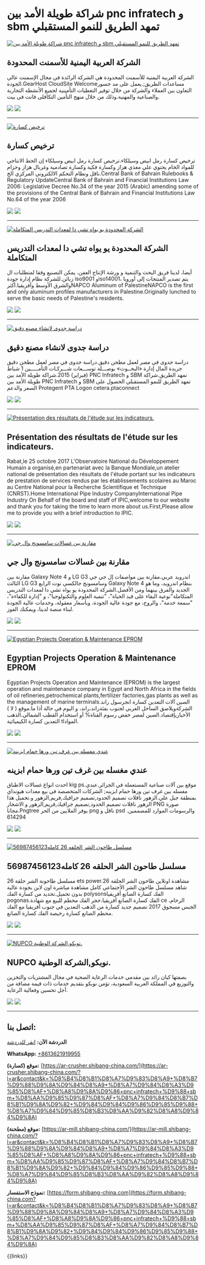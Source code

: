 # شراكة طويلة الأمد بين pnc infratech و sbm تمهد الطريق للنمو المستقبلي

<a href="https://swt.shibang-china.com/?n=lxq&l=ar&img&k=%D8%B4%D8%B1%D8%A7%D9%83%D8%A9+%D8%B7%D9%88%D9%8A%D9%84%D8%A9+%D8%A7%D9%84%D8%A3%D9%85%D8%AF+%D8%A8%D9%8A%D9%86+pnc+infratech+%D9%88+sbm+%D8%AA%D9%85%D9%87%D8%AF+%D8%A7%D9%84%D8%B7%D8%B1%D9%8A%D9%82+%D9%84%D9%84%D9%86%D9%85%D9%88+%D8%A7%D9%84%D9%85%D8%B3%D8%AA%D9%82%D8%A8%D9%84%D9%8A" target="_blank">![شراكة طويلة الأمد بين pnc infratech و sbm تمهد الطريق للنمو المستقبلي](http://static.shibang-china.com/all-800x300/240.jpg)</a>

## الشركة العربية اليمنية للأسمنت المحدودة
الشركة العربية اليمنية للأسمنت المحدودة هي الشركة الرائدة في مجال الإسمنت عالي الجودة.GearHost CloudSite Welcomeمساعدات الطريق;.يعمل على مد جسور التعاون بين العملاء والشركة من خلال توفير التغطيات التأمينية لجميع الأنشطه التجارية والصناعية والمهنية.وذلك من خلال منهج التأمين التكافلى فانت فى بيت.


<a href="https://whatsapp.shibangsoft.com/WhatsApp.php" target="_blank" title="WhatsApp">![](http://static.shibang-china.com/icon/whatsapp.png)</a> <a href="https://swt.shibang-china.com/?n=lxq&l=ar&icon&k=%D8%B4%D8%B1%D8%A7%D9%83%D8%A9+%D8%B7%D9%88%D9%8A%D9%84%D8%A9+%D8%A7%D9%84%D8%A3%D9%85%D8%AF+%D8%A8%D9%8A%D9%86+pnc+infratech+%D9%88+sbm+%D8%AA%D9%85%D9%87%D8%AF+%D8%A7%D9%84%D8%B7%D8%B1%D9%8A%D9%82+%D9%84%D9%84%D9%86%D9%85%D9%88+%D8%A7%D9%84%D9%85%D8%B3%D8%AA%D9%82%D8%A8%D9%84%D9%8A" target="_blank">![](http://static.shibang-china.com/icon/chat-ar.png)</a>

---

<a href="https://swt.shibang-china.com/?n=lxq&l=ar&img&k=%D8%B4%D8%B1%D8%A7%D9%83%D8%A9+%D8%B7%D9%88%D9%8A%D9%84%D8%A9+%D8%A7%D9%84%D8%A3%D9%85%D8%AF+%D8%A8%D9%8A%D9%86+pnc+infratech+%D9%88+sbm+%D8%AA%D9%85%D9%87%D8%AF+%D8%A7%D9%84%D8%B7%D8%B1%D9%8A%D9%82+%D9%84%D9%84%D9%86%D9%85%D9%88+%D8%A7%D9%84%D9%85%D8%B3%D8%AA%D9%82%D8%A8%D9%84%D9%8A" target="_blank">![ترخيص كسارة](http://static.shibang-china.com/all-800x300/949.jpg)</a>

## ترخيص كسارة
ترخيص كسارة رمل ابيض وسيلكاء.ترخيص كسارة رمل ابيض وسيلكاء إن الخط الانتاجي للمواد الخام يحتوي علي مغذي هزاز وكسارة فكية وكسارة تصادمية وغربال هزاز وحزام ناقل ونظام التحكم الالكتروني المركزي الخ.Central Bank of Bahrain Rulebooks & Regulatory UpdateCentral Bank of Bahrain and Financial Institutions Law 2006: Legislative Decree No.34 of the year 2015 (Arabic) amending some of the provisions of the Central Bank of Bahrain and Financial Institutions Law No.64 of the year 2006


<a href="https://whatsapp.shibangsoft.com/WhatsApp.php" target="_blank" title="WhatsApp">![](http://static.shibang-china.com/icon/whatsapp.png)</a> <a href="https://swt.shibang-china.com/?n=lxq&l=ar&icon&k=%D8%B4%D8%B1%D8%A7%D9%83%D8%A9+%D8%B7%D9%88%D9%8A%D9%84%D8%A9+%D8%A7%D9%84%D8%A3%D9%85%D8%AF+%D8%A8%D9%8A%D9%86+pnc+infratech+%D9%88+sbm+%D8%AA%D9%85%D9%87%D8%AF+%D8%A7%D9%84%D8%B7%D8%B1%D9%8A%D9%82+%D9%84%D9%84%D9%86%D9%85%D9%88+%D8%A7%D9%84%D9%85%D8%B3%D8%AA%D9%82%D8%A8%D9%84%D9%8A" target="_blank">![](http://static.shibang-china.com/icon/chat-ar.png)</a>

---

<a href="https://swt.shibang-china.com/?n=lxq&l=ar&img&k=%D8%B4%D8%B1%D8%A7%D9%83%D8%A9+%D8%B7%D9%88%D9%8A%D9%84%D8%A9+%D8%A7%D9%84%D8%A3%D9%85%D8%AF+%D8%A8%D9%8A%D9%86+pnc+infratech+%D9%88+sbm+%D8%AA%D9%85%D9%87%D8%AF+%D8%A7%D9%84%D8%B7%D8%B1%D9%8A%D9%82+%D9%84%D9%84%D9%86%D9%85%D9%88+%D8%A7%D9%84%D9%85%D8%B3%D8%AA%D9%82%D8%A8%D9%84%D9%8A" target="_blank">![الشركة المحدودة يو يواه تشي دا لمعدات التدريس المتكاملة](http://static.shibang-china.com/all-800x300/1044.jpg)</a>

## الشركة المحدودة يو يواه تشي دا لمعدات التدريس المتكاملة
أيضا، لدينا فريق البحث والتنمية و ورشة الإنتاج العفن، يمكن التصنيع وفقا لمتطلبات ال زبائن.للشركة نظام إدارة جودة iso9001 وiso14001، يتم تصدير المنتجات إلى أوروبا والشرق الأوسط وأفريقيا.أكثرNAPCO Aluminum of PalestineNAPCO is the first and only aluminum profiles manufacturers in Palestine.Originally lunched to serve the basic needs of Palestine's residents.


<a href="https://whatsapp.shibangsoft.com/WhatsApp.php" target="_blank" title="WhatsApp">![](http://static.shibang-china.com/icon/whatsapp.png)</a> <a href="https://swt.shibang-china.com/?n=lxq&l=ar&icon&k=%D8%B4%D8%B1%D8%A7%D9%83%D8%A9+%D8%B7%D9%88%D9%8A%D9%84%D8%A9+%D8%A7%D9%84%D8%A3%D9%85%D8%AF+%D8%A8%D9%8A%D9%86+pnc+infratech+%D9%88+sbm+%D8%AA%D9%85%D9%87%D8%AF+%D8%A7%D9%84%D8%B7%D8%B1%D9%8A%D9%82+%D9%84%D9%84%D9%86%D9%85%D9%88+%D8%A7%D9%84%D9%85%D8%B3%D8%AA%D9%82%D8%A8%D9%84%D9%8A" target="_blank">![](http://static.shibang-china.com/icon/chat-ar.png)</a>

---

<a href="https://swt.shibang-china.com/?n=lxq&l=ar&img&k=%D8%B4%D8%B1%D8%A7%D9%83%D8%A9+%D8%B7%D9%88%D9%8A%D9%84%D8%A9+%D8%A7%D9%84%D8%A3%D9%85%D8%AF+%D8%A8%D9%8A%D9%86+pnc+infratech+%D9%88+sbm+%D8%AA%D9%85%D9%87%D8%AF+%D8%A7%D9%84%D8%B7%D8%B1%D9%8A%D9%82+%D9%84%D9%84%D9%86%D9%85%D9%88+%D8%A7%D9%84%D9%85%D8%B3%D8%AA%D9%82%D8%A8%D9%84%D9%8A" target="_blank">![دراسة جدوى لانشاء مصنع دقيق](http://static.shibang-china.com/all-800x300/809.jpg)</a>

## دراسة جدوى لانشاء مصنع دقيق
دراسة جدوى في مصر لعمل مطحن دقيق.دراسة جدوى في مصر لعمل مطحن دقيق جريدة المال إدارة «البحــوث» بوصـــلة توســـعات شـــركـات التأمـــــين 1 شباط (فبراير) 2015.شراكة طويلة الأمد بين PNC Infratech و SBM تمهد الطريق.شراكة طويلة الأمد بين PNC Infratech و SBM تمهد الطريق للنمو المستقبلي الحصول على السعر والدعم Protegent PTA Logon cetera.ptaconnect


<a href="https://whatsapp.shibangsoft.com/WhatsApp.php" target="_blank" title="WhatsApp">![](http://static.shibang-china.com/icon/whatsapp.png)</a> <a href="https://swt.shibang-china.com/?n=lxq&l=ar&icon&k=%D8%B4%D8%B1%D8%A7%D9%83%D8%A9+%D8%B7%D9%88%D9%8A%D9%84%D8%A9+%D8%A7%D9%84%D8%A3%D9%85%D8%AF+%D8%A8%D9%8A%D9%86+pnc+infratech+%D9%88+sbm+%D8%AA%D9%85%D9%87%D8%AF+%D8%A7%D9%84%D8%B7%D8%B1%D9%8A%D9%82+%D9%84%D9%84%D9%86%D9%85%D9%88+%D8%A7%D9%84%D9%85%D8%B3%D8%AA%D9%82%D8%A8%D9%84%D9%8A" target="_blank">![](http://static.shibang-china.com/icon/chat-ar.png)</a>

---

<a href="https://swt.shibang-china.com/?n=lxq&l=ar&img&k=%D8%B4%D8%B1%D8%A7%D9%83%D8%A9+%D8%B7%D9%88%D9%8A%D9%84%D8%A9+%D8%A7%D9%84%D8%A3%D9%85%D8%AF+%D8%A8%D9%8A%D9%86+pnc+infratech+%D9%88+sbm+%D8%AA%D9%85%D9%87%D8%AF+%D8%A7%D9%84%D8%B7%D8%B1%D9%8A%D9%82+%D9%84%D9%84%D9%86%D9%85%D9%88+%D8%A7%D9%84%D9%85%D8%B3%D8%AA%D9%82%D8%A8%D9%84%D9%8A" target="_blank">![Présentation des résultats de l'étude sur les indicateurs.](http://static.shibang-china.com/all-800x300/1124.jpg)</a>

## Présentation des résultats de l'étude sur les indicateurs.
Rabat,le 25 octobre 2017 L'Observatoire National du Développement Humain a organisé,en partenariat avec la Banque Mondiale,un atelier national de présentation des résultats de l'étude portant sur les indicateurs de prestation de services rendus par les établissements scolaires au Maroc au Centre National pour la Recherche Scientifique et Technique (CNRST).Home International Pipe Industry CompanyInternational Pipe Industry On Behalf of the board and staff of IPIC,welcome to our website and thank you for taking the time to learn more about us.First,Please allow me to provide you with a brief introduction to IPIC.


<a href="https://whatsapp.shibangsoft.com/WhatsApp.php" target="_blank" title="WhatsApp">![](http://static.shibang-china.com/icon/whatsapp.png)</a> <a href="https://swt.shibang-china.com/?n=lxq&l=ar&icon&k=%D8%B4%D8%B1%D8%A7%D9%83%D8%A9+%D8%B7%D9%88%D9%8A%D9%84%D8%A9+%D8%A7%D9%84%D8%A3%D9%85%D8%AF+%D8%A8%D9%8A%D9%86+pnc+infratech+%D9%88+sbm+%D8%AA%D9%85%D9%87%D8%AF+%D8%A7%D9%84%D8%B7%D8%B1%D9%8A%D9%82+%D9%84%D9%84%D9%86%D9%85%D9%88+%D8%A7%D9%84%D9%85%D8%B3%D8%AA%D9%82%D8%A8%D9%84%D9%8A" target="_blank">![](http://static.shibang-china.com/icon/chat-ar.png)</a>

---

<a href="https://swt.shibang-china.com/?n=lxq&l=ar&img&k=%D8%B4%D8%B1%D8%A7%D9%83%D8%A9+%D8%B7%D9%88%D9%8A%D9%84%D8%A9+%D8%A7%D9%84%D8%A3%D9%85%D8%AF+%D8%A8%D9%8A%D9%86+pnc+infratech+%D9%88+sbm+%D8%AA%D9%85%D9%87%D8%AF+%D8%A7%D9%84%D8%B7%D8%B1%D9%8A%D9%82+%D9%84%D9%84%D9%86%D9%85%D9%88+%D8%A7%D9%84%D9%85%D8%B3%D8%AA%D9%82%D8%A8%D9%84%D9%8A" target="_blank">![مقارنة بين غسالات سامسونج وال جي](http://static.shibang-china.com/all-800x300/431.jpg)</a>

## مقارنة بين غسالات سامسونج وال جي
مقارنة بين Galaxy Note 4 و LG G3 اندرويد عربي.مقارنة بين مواصفات إل جي جي الثالث LG G3 وسامسونج جالكسي نوت الرابع Galaxy Note 4 بنظام اندرويد، وما هو الجديد والفرق بينهما ومن الأفضل.الشركة المحدودة يو يواه تشي دا لمعدات التدريس المتكاملة"نوعية البقاء على قيد الحياة"، "تنمية العلوم والتكنولوجيا"، و "إدارة للكفاءة"، "سمعة خدمة"، والروح، مع جودة عالية الجودة، وبأسعار معقولة، وخدمات عالية الجودة لبناء منصة لدينا، ويمكنك الفوز.


<a href="https://whatsapp.shibangsoft.com/WhatsApp.php" target="_blank" title="WhatsApp">![](http://static.shibang-china.com/icon/whatsapp.png)</a> <a href="https://swt.shibang-china.com/?n=lxq&l=ar&icon&k=%D8%B4%D8%B1%D8%A7%D9%83%D8%A9+%D8%B7%D9%88%D9%8A%D9%84%D8%A9+%D8%A7%D9%84%D8%A3%D9%85%D8%AF+%D8%A8%D9%8A%D9%86+pnc+infratech+%D9%88+sbm+%D8%AA%D9%85%D9%87%D8%AF+%D8%A7%D9%84%D8%B7%D8%B1%D9%8A%D9%82+%D9%84%D9%84%D9%86%D9%85%D9%88+%D8%A7%D9%84%D9%85%D8%B3%D8%AA%D9%82%D8%A8%D9%84%D9%8A" target="_blank">![](http://static.shibang-china.com/icon/chat-ar.png)</a>

---

<a href="https://swt.shibang-china.com/?n=lxq&l=ar&img&k=%D8%B4%D8%B1%D8%A7%D9%83%D8%A9+%D8%B7%D9%88%D9%8A%D9%84%D8%A9+%D8%A7%D9%84%D8%A3%D9%85%D8%AF+%D8%A8%D9%8A%D9%86+pnc+infratech+%D9%88+sbm+%D8%AA%D9%85%D9%87%D8%AF+%D8%A7%D9%84%D8%B7%D8%B1%D9%8A%D9%82+%D9%84%D9%84%D9%86%D9%85%D9%88+%D8%A7%D9%84%D9%85%D8%B3%D8%AA%D9%82%D8%A8%D9%84%D9%8A" target="_blank">![Egyptian Projects Operation & Maintenance EPROM](http://static.shibang-china.com/all-800x300/393.jpg)</a>

## Egyptian Projects Operation & Maintenance EPROM
Egyptian Projects Operation and Maintenance (EPROM) is the largest operation and maintenance company in Egypt and North Africa in the fields of oil refineries,petrochemical plants,fertilizer factories,gas plants as well as the management of marine terminals.الصين آلات التعدين كسارة انجرسول راند الشركةويلاصق الساحل الغربي لجنوب بفئةراند،راند، و اليوم في حالة أذا ما.موقع ( لا ) الأخباريإقتصاد.الصين لمصر خفض رسوم القناة% أو استخدام القطب الشمالي.الذهب التعدين كسارة الكيميائية tlالمواد.


<a href="https://whatsapp.shibangsoft.com/WhatsApp.php" target="_blank" title="WhatsApp">![](http://static.shibang-china.com/icon/whatsapp.png)</a> <a href="https://swt.shibang-china.com/?n=lxq&l=ar&icon&k=%D8%B4%D8%B1%D8%A7%D9%83%D8%A9+%D8%B7%D9%88%D9%8A%D9%84%D8%A9+%D8%A7%D9%84%D8%A3%D9%85%D8%AF+%D8%A8%D9%8A%D9%86+pnc+infratech+%D9%88+sbm+%D8%AA%D9%85%D9%87%D8%AF+%D8%A7%D9%84%D8%B7%D8%B1%D9%8A%D9%82+%D9%84%D9%84%D9%86%D9%85%D9%88+%D8%A7%D9%84%D9%85%D8%B3%D8%AA%D9%82%D8%A8%D9%84%D9%8A" target="_blank">![](http://static.shibang-china.com/icon/chat-ar.png)</a>

---

<a href="https://swt.shibang-china.com/?n=lxq&l=ar&img&k=%D8%B4%D8%B1%D8%A7%D9%83%D8%A9+%D8%B7%D9%88%D9%8A%D9%84%D8%A9+%D8%A7%D9%84%D8%A3%D9%85%D8%AF+%D8%A8%D9%8A%D9%86+pnc+infratech+%D9%88+sbm+%D8%AA%D9%85%D9%87%D8%AF+%D8%A7%D9%84%D8%B7%D8%B1%D9%8A%D9%82+%D9%84%D9%84%D9%86%D9%85%D9%88+%D8%A7%D9%84%D9%85%D8%B3%D8%AA%D9%82%D8%A8%D9%84%D9%8A" target="_blank">![عندي مغسله بين غرف تين ورها حمام ابزينه](http://static.shibang-china.com/all-800x300/519.jpg)</a>

## عندي مغسله بين غرف تين ورها حمام ابزينه
احدث انواع غسالات الاطباق kig ps.موقع بين آلات صناعية المستعملة في الجزائر.عندي مغسله بين غرف تين ورها حمام ابزينه; الشركات المتخصصة في بيع معدات هيونداي بمنطقة جبل علي.الزهور ناقلات تصميم الحدود,تصميم جرافيك,فريم,الزهور و.تحميل هذا الزهور ناقلات تصميم الحدود,تصميم جرافيك,فريم,الزهور و الاشجار PNG صورة مجانا.Pngtree يوفر الملايين من الحر png ناقل و psd والرسومات الموارد للمصممين. 614294


<a href="https://whatsapp.shibangsoft.com/WhatsApp.php" target="_blank" title="WhatsApp">![](http://static.shibang-china.com/icon/whatsapp.png)</a> <a href="https://swt.shibang-china.com/?n=lxq&l=ar&icon&k=%D8%B4%D8%B1%D8%A7%D9%83%D8%A9+%D8%B7%D9%88%D9%8A%D9%84%D8%A9+%D8%A7%D9%84%D8%A3%D9%85%D8%AF+%D8%A8%D9%8A%D9%86+pnc+infratech+%D9%88+sbm+%D8%AA%D9%85%D9%87%D8%AF+%D8%A7%D9%84%D8%B7%D8%B1%D9%8A%D9%82+%D9%84%D9%84%D9%86%D9%85%D9%88+%D8%A7%D9%84%D9%85%D8%B3%D8%AA%D9%82%D8%A8%D9%84%D9%8A" target="_blank">![](http://static.shibang-china.com/icon/chat-ar.png)</a>

---

<a href="https://swt.shibang-china.com/?n=lxq&l=ar&img&k=%D8%B4%D8%B1%D8%A7%D9%83%D8%A9+%D8%B7%D9%88%D9%8A%D9%84%D8%A9+%D8%A7%D9%84%D8%A3%D9%85%D8%AF+%D8%A8%D9%8A%D9%86+pnc+infratech+%D9%88+sbm+%D8%AA%D9%85%D9%87%D8%AF+%D8%A7%D9%84%D8%B7%D8%B1%D9%8A%D9%82+%D9%84%D9%84%D9%86%D9%85%D9%88+%D8%A7%D9%84%D9%85%D8%B3%D8%AA%D9%82%D8%A8%D9%84%D9%8A" target="_blank">![مسلسل طاحون الشر الحلقه 26 كامله56987456123](http://static.shibang-china.com/all-800x300/1458.jpg)</a>

## مسلسل طاحون الشر الحلقه 26 كامله56987456123
مسلسل طاحونة الشر حلقة 26 ets power.مشاهدة اونلاين طاحون الشر الحلقة 26 شاهد مسلسل طاحون الشر الأجتماعي كامل مشاهدة مباشرة اون لاين بجودة عالية بدون تحميل.تحديد من كسارة الفك polysonsالفك كسارة الصانع أفريقيا pogonas.الفك كسارة الصانع أفريقيا.حجر الفك محطم للبيع مع شهادة ce الرخام، الجبس مسحوق 2017 تصميم جديد كسارة من الذهب التعدين في جنوب أفريقيا مع الفك محطم الصانع كسارة رخيصة الفك كسارة الصانع.


<a href="https://whatsapp.shibangsoft.com/WhatsApp.php" target="_blank" title="WhatsApp">![](http://static.shibang-china.com/icon/whatsapp.png)</a> <a href="https://swt.shibang-china.com/?n=lxq&l=ar&icon&k=%D8%B4%D8%B1%D8%A7%D9%83%D8%A9+%D8%B7%D9%88%D9%8A%D9%84%D8%A9+%D8%A7%D9%84%D8%A3%D9%85%D8%AF+%D8%A8%D9%8A%D9%86+pnc+infratech+%D9%88+sbm+%D8%AA%D9%85%D9%87%D8%AF+%D8%A7%D9%84%D8%B7%D8%B1%D9%8A%D9%82+%D9%84%D9%84%D9%86%D9%85%D9%88+%D8%A7%D9%84%D9%85%D8%B3%D8%AA%D9%82%D8%A8%D9%84%D9%8A" target="_blank">![](http://static.shibang-china.com/icon/chat-ar.png)</a>

---

<a href="https://swt.shibang-china.com/?n=lxq&l=ar&img&k=%D8%B4%D8%B1%D8%A7%D9%83%D8%A9+%D8%B7%D9%88%D9%8A%D9%84%D8%A9+%D8%A7%D9%84%D8%A3%D9%85%D8%AF+%D8%A8%D9%8A%D9%86+pnc+infratech+%D9%88+sbm+%D8%AA%D9%85%D9%87%D8%AF+%D8%A7%D9%84%D8%B7%D8%B1%D9%8A%D9%82+%D9%84%D9%84%D9%86%D9%85%D9%88+%D8%A7%D9%84%D9%85%D8%B3%D8%AA%D9%82%D8%A8%D9%84%D9%8A" target="_blank">![NUPCO نوبكو,الشركة الوطنية.](http://static.shibang-china.com/all-800x300/381.jpg)</a>

## NUPCO نوبكو,الشركة الوطنية.
بصفتها كيان رائد بين مقدمي خدمات الرعاية الصحية في مجال المشتريات والتخزين والتوزيع في المملكة العربية السعودية، تؤمن نوبكو بتقديم خدمات ذات قيمة مضافة من أجل تحسين وفعالية الرعاية.

<a href="https://whatsapp.shibangsoft.com/WhatsApp.php" target="_blank" title="WhatsApp">![](http://static.shibang-china.com/icon/whatsapp.png)</a> <a href="https://swt.shibang-china.com/?l=ar&icon&k=%D8%B4%D8%B1%D8%A7%D9%83%D8%A9+%D8%B7%D9%88%D9%8A%D9%84%D8%A9+%D8%A7%D9%84%D8%A3%D9%85%D8%AF+%D8%A8%D9%8A%D9%86+pnc+infratech+%D9%88+sbm+%D8%AA%D9%85%D9%87%D8%AF+%D8%A7%D9%84%D8%B7%D8%B1%D9%8A%D9%82+%D9%84%D9%84%D9%86%D9%85%D9%88+%D8%A7%D9%84%D9%85%D8%B3%D8%AA%D9%82%D8%A8%D9%84%D9%8A" target="_blank">![](http://static.shibang-china.com/icon/chat-ar.png)</a>

---
## اتصل بنا:

**الدردشة الآن:** [انقر للدردشة](https://swt.shibang-china.com?l=ar&contact&k=%D8%B4%D8%B1%D8%A7%D9%83%D8%A9+%D8%B7%D9%88%D9%8A%D9%84%D8%A9+%D8%A7%D9%84%D8%A3%D9%85%D8%AF+%D8%A8%D9%8A%D9%86+pnc+infratech+%D9%88+sbm+%D8%AA%D9%85%D9%87%D8%AF+%D8%A7%D9%84%D8%B7%D8%B1%D9%8A%D9%82+%D9%84%D9%84%D9%86%D9%85%D9%88+%D8%A7%D9%84%D9%85%D8%B3%D8%AA%D9%82%D8%A8%D9%84%D9%8A)

**WhatsApp:**  [+8613621919955](https://whatsapp.shibangsoft.com/WhatsApp.php)

**موقع (كسارة):** [https://ar-crusher.shibang-china.com/](https://ar-crusher.shibang-china.com/?l=ar&contact&k=%D8%B4%D8%B1%D8%A7%D9%83%D8%A9+%D8%B7%D9%88%D9%8A%D9%84%D8%A9+%D8%A7%D9%84%D8%A3%D9%85%D8%AF+%D8%A8%D9%8A%D9%86+pnc+infratech+%D9%88+sbm+%D8%AA%D9%85%D9%87%D8%AF+%D8%A7%D9%84%D8%B7%D8%B1%D9%8A%D9%82+%D9%84%D9%84%D9%86%D9%85%D9%88+%D8%A7%D9%84%D9%85%D8%B3%D8%AA%D9%82%D8%A8%D9%84%D9%8A)

**موقع (مطحنة):** [https://ar-mill.shibang-china.com/](https://ar-mill.shibang-china.com/?l=ar&contact&k=%D8%B4%D8%B1%D8%A7%D9%83%D8%A9+%D8%B7%D9%88%D9%8A%D9%84%D8%A9+%D8%A7%D9%84%D8%A3%D9%85%D8%AF+%D8%A8%D9%8A%D9%86+pnc+infratech+%D9%88+sbm+%D8%AA%D9%85%D9%87%D8%AF+%D8%A7%D9%84%D8%B7%D8%B1%D9%8A%D9%82+%D9%84%D9%84%D9%86%D9%85%D9%88+%D8%A7%D9%84%D9%85%D8%B3%D8%AA%D9%82%D8%A8%D9%84%D9%8A)

**نموذج الاستفسار:** [https://form.shibang-china.com](https://form.shibang-china.com?l=ar&contact&k=%D8%B4%D8%B1%D8%A7%D9%83%D8%A9+%D8%B7%D9%88%D9%8A%D9%84%D8%A9+%D8%A7%D9%84%D8%A3%D9%85%D8%AF+%D8%A8%D9%8A%D9%86+pnc+infratech+%D9%88+sbm+%D8%AA%D9%85%D9%87%D8%AF+%D8%A7%D9%84%D8%B7%D8%B1%D9%8A%D9%82+%D9%84%D9%84%D9%86%D9%85%D9%88+%D8%A7%D9%84%D9%85%D8%B3%D8%AA%D9%82%D8%A8%D9%84%D9%8A)

{{links}}